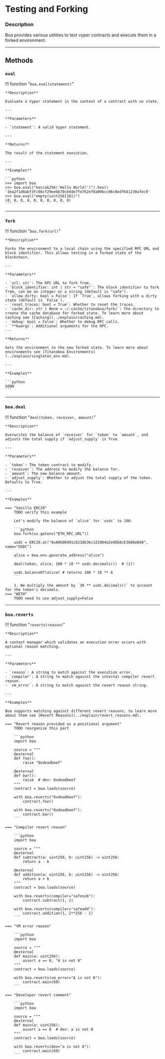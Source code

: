 # Testing and Forking

### Description

Boa provides various utilities to test vyper contracts and execute them in a forked environment.

---

## **Methods**

### `eval`
!!! function "`boa.eval(statement)`"
    <a href="https://github.com/vyperlang/titanoboa/blob/v0.2.4/boa/contracts/vyper/vyper_contract.py#L893-L920" class="source-code-link" target="_blank" rel="noopener"></a>

    **Description**

    Evaluate a Vyper statement in the context of a contract with no state.

    ---

    **Parameters**

    - `statement`: A valid Vyper statement.

    ---

    **Returns**

    The result of the statement execution.

    ---

    **Examples**

    ```python
    >>> import boa
    >>> boa.eval("keccak256('Hello World!')").hex()
    '3ea2f1d0abf3fc66cf29eebb70cbd4e7fe762ef8a09bcc06c8edf641230afec0'
    >>> boa.eval("empty(uint256[10])")
    (0, 0, 0, 0, 0, 0, 0, 0, 0, 0)
    ```

---

### `fork`
!!! function "`boa.fork(url)`"
    <a href="https://github.com/vyperlang/titanoboa/blob/v0.2.4/boa/environment.py#L59-L69" class="source-code-link" target="_blank" rel="noopener"></a>

    **Description**

    Forks the environment to a local chain using the specified RPC URL and block identifier. This allows testing in a forked state of the blockchain.

    ---

    **Parameters**

    - `url: str`: The RPC URL to fork from.
    - `block_identifier: int | str = "safe"`: The block identifier to fork from, can be an integer or a string (default is "safe").
    - `allow_dirty: bool = False`: If `True`, allows forking with a dirty state (default is `False`).
    - `reset_traces: bool = True`: Whether to reset the traces.
    - `cache_dir: str | None = ~/.cache/titanoboa/fork/`: The directory to create the cache database for forked state. To learn more about caching see [Caching](../explain/caching.md).
    - `debug: bool = False`: Whether to debug RPC calls.
    - `**kwargs`: Additional arguments for the RPC.
    ---

    **Returns**

    Sets the environment to the new forked state. To learn more about environments see [Titanoboa Environments](../explain/singleton_env.md).

    ---

    **Examples**

    ```python
    SOON
    ```


---

### `boa.deal`
!!! function "`deal(token, receiver, amount)`"
    <a href="https://github.com/vyperlang/titanoboa/blob/v0.2.4/boa/dealer.py#L91-L107" class="source-code-link" target="_blank" rel="noopener"></a>

    **Description**

    Overwrites the balance of `receiver` for `token` to `amount`, and adjusts the total supply if `adjust_supply` is True.

    ---

    **Parameters**

    - `token`: The token contract to modify.
    - `receiver`: The address to modify the balance for.
    - `amount`: The new balance amount.
    - `adjust_supply`: Whether to adjust the total supply of the token. Defaults to True.

    ---

    **Examples**

    === "Vanilla ERC20"
        TODO verify this example

        Let's modify the balance of `alice` for `usdc` to 100.

        ```python
        boa.fork(os.getenv("ETH_RPC_URL"))

        usdc = ERC20.at("0xA0b86991c6218b36c1d19D4a2e9Eb0cE3606eB48", name="USDC")

        alice = boa.env.generate_address("alice")

        deal(token, alice, 100 * 10 ** usdc.decimals())  # (1)!

        usdc.balanceOf(alice) # returns 100 * 10 ** 6
        ```

        1. We multiply the amount by `10 ** usdc.decimals()` to account for the token's decimals.
    === "WETH"
        TODO need to use adjust_supply=False



---

### `boa.reverts`
!!! function "`reverts(reason)`"
    <a href="https://github.com/vyperlang/titanoboa/blob/v0.2.4/boa/__init__.py#L99-L106" class="source-code-link" target="_blank" rel="noopener"></a>

    **Description**

    A context manager which validates an execution error occurs with optional reason matching.

    ---

    **Parameters**

    - `reason`: A string to match against the execution error.
    - `compiler`: A string to match against the internal compiler revert reason.
    - `vm_error`: A string to match against the revert reason string.

    ---

    **Examples**

    Boa supports matching against different revert reasons, to learn more about them see [Revert Reasons](../explain/revert_reasons.md).

    === "Revert reason provided as a positional argument"
        TODO reorganize this part

        ```python
        import boa

        source = """
        @external
        def foo():
            raise "0xdeadbeef"

        @external
        def bar():
            raise  # dev: 0xdeadbeef
        """
        contract = boa.loads(source)

        with boa.reverts("0xdeadbeef"):
            contract.foo()

        with boa.reverts("0xdeadbeef"):
            contract.bar()
        ```

    === "Compiler revert reason"

        ```python
        import boa

        source = """
        @external
        def subtract(a: uint256, b: uint256) -> uint256:
            return a - b

        @external
        def addition(a: uint256, b: uint256) -> uint256:
            return a + b
        """
        contract = boa.loads(source)

        with boa.reverts(compiler="safesub"):
            contract.subtract(1, 2)

        with boa.reverts(compiler="safeadd"):
            contract.addition(1, 2**256 - 1)
        ```

    === "VM error reason"

        ```python
        import boa

        source = """
        @external
        def main(a: uint256):
            assert a == 0, "A is not 0"
        """
        contract = boa.loads(source)

        with boa.reverts(vm_error="A is not 0"):
            contract.main(69)
        ```

    === "Developer revert comment"

        ```python
        import boa

        source = """
        @external
        def main(a: uint256):
            assert a == 0  # dev: a is not 0
        """
        contract = boa.loads(source)

        with boa.reverts(dev="a is not 0"):
            contract.main(69)
        ```
